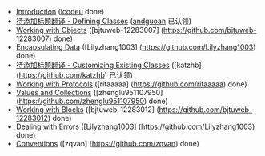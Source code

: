 - [Introduction](introduction.md) ([icodeu](https://github.com/icodeu) done)
- [待添加标题翻译 - Defining Classes](defining-classes.md) ([andguoan](https://github.com/andguoan) 已认领)
- [Working with Objects](working-with-objects.md) ([bjtuweb-12283007] (https://github.com/bjtuweb-12283007) done)
- [Encapsulating Data](encapsulating-data.md) ([Lilyzhang1003] (https://github.com/Lilyzhang1003) done)
- [待添加标题翻译 - Customizing Existing Classes](customizing-existing-classes.md) ([katzhb] (https://github.com/katzhb) 已认领)
- [Working with Protocols](working-with-protocols.md) ([ritaaaaa] (https://github.com/ritaaaaa) done)
- [Values and Collections](values-and-collections.md) ([zhenglu951107950] (https://github.com/zhenglu951107950) done)
- [Working with Blocks](working-with-blocks.md) ([bjtuweb-12283012] (https://github.com/bjtuweb-12283012) done)
- [Dealing with Errors](dealing-with-errors.md) ([Lilyzhang1003] (https://github.com/Lilyzhang1003) done)
- [Conventions](conventions.md) ([zqvan] (https://github.com/zqvan) done)
 




